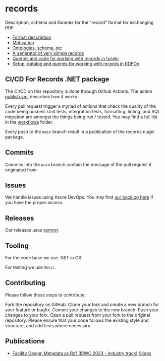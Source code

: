 # records
Description, schema and libraries for the "record" format for exchanging RDF

* [Format description](doc/format.md)
* [Motivation](doc/motivation.md)
* [Ontologies, schema, etc](schema/)
* [A generator of very simple records](src/RecordGenerator)
* [Queries and code for working with records in fuseki](src/fuseki)
* [Setup, datalog and queries for working with records in RDFOx](src/rdfox)


## CI/CD For Records .NET package
The CI/CD on this repository is done through Github Actions. The action [publish.yml](./.github/workflows/publish.yaml) describes how it works.

Every pull request trigger a myriad of actions that check the quality of the code being pushed. Unit tests, integration tests, formatting, linting, and SQL migration are amongst the things being run / tested. You may find a full list in the [workflows](./.github/workflows/) folder.

Every push to the `main` branch result in a publication of the records nuget package.

## Commits
Commits into the `main` branch contain the message of the pull request it originated from.

## Issues
We handle issues using Azure DevOps. You may find [our backlog here](https://dev.azure.com/EquinorASA/Spine/_backlogs/backlog/Semantic%20Infrastucture/Stories) if you have the proper access.

## Releases
Our releases uses [semver](https://semver.org/).

## Tooling
For the code base we use .NET in C#. 

For testing we use `XUnit`.

## Contributing
Please follow these steps to contribute:

Fork the repository on GitHub. Clone your fork and create a new branch for your feature or bugfix. Commit your changes to the new branch. Push your changes to your fork. Open a pull request from your fork to the original repository. Please ensure that your code follows the existing style and structure, and add tests where necessary.

## Publications
* [Facility Design Metadata as Rdf (ISWC 2023 - Industry track)](https://ceur-ws.org/Vol-3632/ISWC2023_paper_503.pdf) [Slides](docs/ISWC2023-FacilityMetadataAsRdf.pdf)